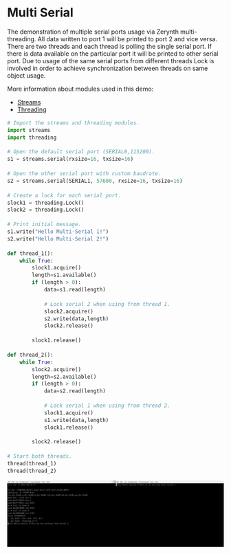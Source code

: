 # Multi Serial

The demonstration of multiple serial ports usage via Zerynth multi-threading. All data written to port 1 will be printed to port 2 and vice versa. There are two threads and each thread is polling the single serial port. If there is data available on the particular port it will be printed to other serial port. Due to usage of the same serial ports from different threads Lock is involved in order to achieve synchronization between threads on same object usage.

More information about modules used in this demo:
- [Streams](/latest/reference/core/stdlib/docs/streams/)
- [Threading](/latest/reference/core/stdlib/docs/threading/)

```py
# Import the streams and threading modules.
import streams
import threading

# Open the default serial port (SERIAL0,115200).
s1 = streams.serial(rxsize=16, txsize=16)

# Open the other serial port with custom baudrate.
s2 = streams.serial(SERIAL1, 57600, rxsize=16, txsize=16)

# Create a lock for each serial port.
slock1 = threading.Lock()
slock2 = threading.Lock()

# Print initial message.
s1.write("Hello Multi-Serial 1!")
s2.write("Hello Multi-Serial 2!")

def thread_1():
    while True:
        slock1.acquire()
        length=s1.available()
        if (length > 0):
            data=s1.read(length)

            # Lock serial 2 when using from thread 1.
            slock2.acquire()
            s2.write(data,length)
            slock2.release()

        slock1.release()

def thread_2():
    while True:
        slock2.acquire()
        length=s2.available()
        if (length > 0):
            data=s2.read(length)

            # Lock serial 1 when using from thread 2.
            slock1.acquire()
            s1.write(data,length)
            slock1.release()

        slock2.release()

# Start both threads.
thread(thread_1)
thread(thread_2)
```

![](img/multi_serial_log.png)